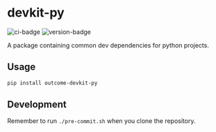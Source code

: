 # devkit-py
![ci-badge](https://github.com/outcome-co/devkit-py/workflows/Continuous%20Integration/badge.svg) ![version-badge](https://img.shields.io/badge/version-0.6.0-brightgreen)

A package containing common dev dependencies for python projects.

## Usage

```sh
pip install outcome-devkit-py
```

## Development

Remember to run `./pre-commit.sh` when you clone the repository.
